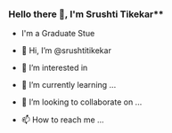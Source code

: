 ### Hello there 👋, I'm Srushti Tikekar**

- I'm a Graduate Stue



- 👋 Hi, I’m @srushtitikekar
- 👀 I’m interested in 
- 🌱 I’m currently learning ...
- 💞️ I’m looking to collaborate on ...
- 📫 How to reach me ...

<!---
srushtitikekar/srushtitikekar is a ✨ special ✨ repository because its `README.md` (this file) appears on your GitHub profile.
You can click the Preview link to take a look at your changes.
--->
